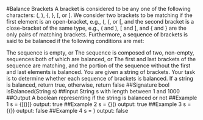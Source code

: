 #Balance Brackets
A bracket is considered to be any one of the following characters: (, ), {, }, [, or ].
We consider two brackets to be matching if the first element is an open-bracket, e.g., (, {, or [, and the second bracket is a close-bracket of the same type, e.g., ( and ), [ and ], and { and } are the only pairs of matching brackets.
Furthermore, a sequence of brackets is said to be balanced if the following conditions are met:

The sequence is empty, or
The sequence is composed of two, non-empty, sequences both of which are balanced, or
The first and last brackets of the sequence are matching, and the portion of the sequence without the first and last elements is balanced.
You are given a string of brackets. Your task is to determine whether each sequence of brackets is balanced. If a string is balanced, return true, otherwise, return false
##Signature
    bool isBalanced(String s)
##Input
    String s with length between 1 and 1000
##Output
    A boolean representing if the string is balanced or not
##Example 1
    s = {[()]}
    output: true
##Example 2
    s = {}()
    output: true
##Example 3
    s = {(})
    output: false
##Example 4
    s = )
    output: false